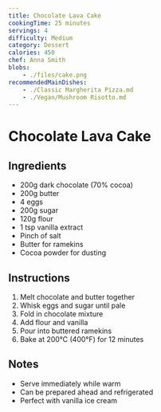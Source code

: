 ```yaml
---
title: Chocolate Lava Cake
cookingTime: 25 minutes
servings: 4
difficulty: Medium
category: Dessert
calories: 450
chef: Anna Smith
blobs: 
    - ./files/cake.png
recommendedMainDishes:
    - ./Classic Margherita Pizza.md
    - ./Vegan/Mushroom Risotto.md
---
```


# Chocolate Lava Cake

## Ingredients
- 200g dark chocolate (70% cocoa)
- 200g butter
- 4 eggs
- 200g sugar
- 120g flour
- 1 tsp vanilla extract
- Pinch of salt
- Butter for ramekins
- Cocoa powder for dusting

## Instructions
1. Melt chocolate and butter together
2. Whisk eggs and sugar until pale
3. Fold in chocolate mixture
4. Add flour and vanilla
5. Pour into buttered ramekins
6. Bake at 200°C (400°F) for 12 minutes

## Notes
- Serve immediately while warm
- Can be prepared ahead and refrigerated
- Perfect with vanilla ice cream 
